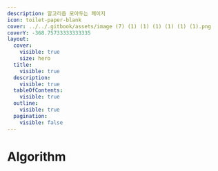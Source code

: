 ```yaml
---
description: 알고리즘 모아두는 페이지
icon: toilet-paper-blank
cover: ../../.gitbook/assets/image (7) (1) (1) (1) (1) (1) (1).png
coverY: -368.75733333333335
layout:
  cover:
    visible: true
    size: hero
  title:
    visible: true
  description:
    visible: true
  tableOfContents:
    visible: true
  outline:
    visible: true
  pagination:
    visible: false
---
```


# Algorithm

